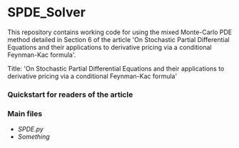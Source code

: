 # SPDE_Solver
This repository contains working code for using the mixed Monte-Carlo PDE method detailed in Section 6 of the article 'On Stochastic Partial Differential Equations and their applications to derivative pricing via a conditional Feynman-Kac formula'.

Title: 'On Stochastic Partial Differential Equations and their applications to derivative pricing via a conditional Feynman-Kac formula'

### Quickstart for readers of the article

### Main files

- *SPDE.py*
- *Something*


